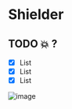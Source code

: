 # Shielder
## TODO :boom: ?
- [X] List
- [X] List
- [X] List

![image](https://user-images.githubusercontent.com/14127736/117282375-58d5b180-ae6d-11eb-98ae-6364959fe6dc.png)
